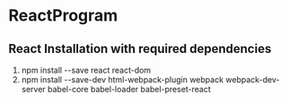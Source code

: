 # ReactProgram

## React Installation with required dependencies

1. npm install --save react react-dom
2. npm install --save-dev html-webpack-plugin webpack webpack-dev-server babel-core babel-loader babel-preset-react

